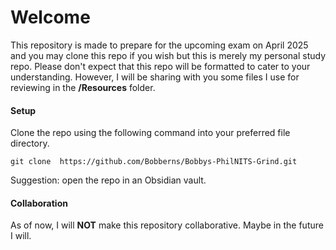 # Welcome

This repository is made to prepare for the upcoming exam on April 2025 and you may clone this repo if you wish but this is merely my personal study repo. Please don't expect that this repo will be formatted to cater to your understanding. However, I will be sharing with you some files I use for reviewing in the **/Resources** folder.

#### Setup
Clone the repo using the following command into your preferred file directory.
```
git clone  https://github.com/Bobberns/Bobbys-PhilNITS-Grind.git
```
Suggestion: open the repo in an Obsidian vault.
#### Collaboration
As of now, I will **NOT** make this repository collaborative. Maybe in the future I will.